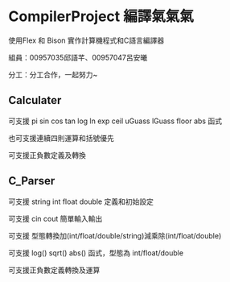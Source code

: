 # CompilerProject 編譯氣氣氣
使用Flex 和 Bison 實作計算機程式和C語言編譯器

組員：00957035邱語芊、00957047呂安曦

分工：分工合作，一起努力~


## Calculater
可支援 pi sin cos tan log ln exp ceil uGuass lGuass floor abs 函式

也可支援連續四則運算和括號優先

可支援正負數定義及轉換

## C_Parser
可支援 string int float double 定義和初始設定

可支援 cin cout 簡單輸入輸出

可支援 型態轉換加(int/float/double/string)減乘除(int/float/double)

可支援 log() sqrt() abs() 函式，型態為 int/float/double

可支援正負數定義轉換及運算
